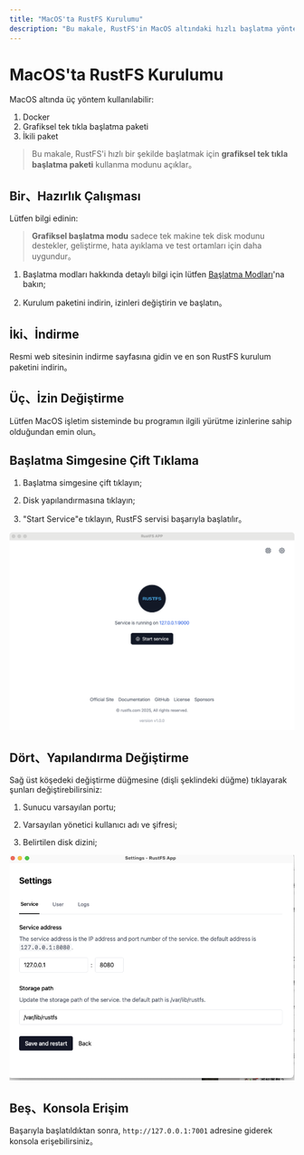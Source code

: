 ```yaml
---
title: "MacOS'ta RustFS Kurulumu"
description: "Bu makale, RustFS'in MacOS altındaki hızlı başlatma yöntemlerini açıklar"
---
```


# MacOS'ta RustFS Kurulumu

MacOS altında üç yöntem kullanılabilir:

1. Docker
2. Grafiksel tek tıkla başlatma paketi
3. İkili paket

> Bu makale, RustFS'i hızlı bir şekilde başlatmak için **grafiksel tek tıkla başlatma paketi** kullanma modunu açıklar。

## Bir、Hazırlık Çalışması

Lütfen bilgi edinin:

> **Grafiksel başlatma modu** sadece tek makine tek disk modunu destekler, geliştirme, hata ayıklama ve test ortamları için daha uygundur。

1. Başlatma modları hakkında detaylı bilgi için lütfen [Başlatma Modları](../linux/index.md#mode)'na bakın;

2. Kurulum paketini indirin, izinleri değiştirin ve başlatın。

## İki、İndirme

Resmi web sitesinin indirme sayfasına gidin ve en son RustFS kurulum paketini indirin。

## Üç、İzin Değiştirme

Lütfen MacOS işletim sisteminde bu programın ilgili yürütme izinlerine sahip olduğundan emin olun。

## Başlatma Simgesine Çift Tıklama

1. Başlatma simgesine çift tıklayın;

2. Disk yapılandırmasına tıklayın;

3. "Start Service"e tıklayın, RustFS servisi başarıyla başlatılır。

<img src="./images/macos-setup.jpg" alt="macos başlatma" />

## Dört、Yapılandırma Değiştirme

Sağ üst köşedeki değiştirme düğmesine (dişli şeklindeki düğme) tıklayarak şunları değiştirebilirsiniz:

1. Sunucu varsayılan portu;

2. Varsayılan yönetici kullanıcı adı ve şifresi;

3. Belirtilen disk dizini;

<img src="./images/setting.jpg" alt="RustFS windows yapılandırması" />

## Beş、Konsola Erişim

Başarıyla başlatıldıktan sonra, `http://127.0.0.1:7001` adresine giderek konsola erişebilirsiniz。
